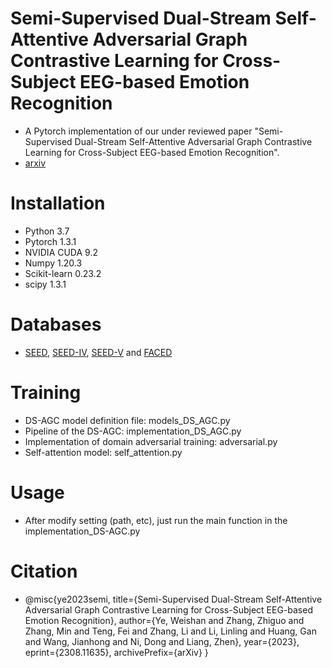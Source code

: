 # Semi-Supervised Dual-Stream Self-Attentive Adversarial Graph Contrastive Learning for Cross-Subject EEG-based Emotion Recognition 
*   A Pytorch implementation of our under reviewed paper "Semi-Supervised Dual-Stream Self-Attentive Adversarial Graph Contrastive Learning for Cross-Subject EEG-based Emotion Recognition".
*   [arxiv](https://arxiv.org/abs/2308.11635 "")
# Installation
*   Python 3.7
*   Pytorch 1.3.1
*   NVIDIA CUDA 9.2
*   Numpy 1.20.3
*   Scikit-learn 0.23.2
*   scipy 1.3.1
# Databases
*   [SEED](https://bcmi.sjtu.edu.cn/~seed/index.html ""), [SEED-IV](https://bcmi.sjtu.edu.cn/~seed/seed-iv.html ""), [SEED-V](https://bcmi.sjtu.edu.cn/~seed/seed-v.html "") and [FACED](https://doi.org/10.7303/syn50614194 "")
# Training
*   DS-AGC model definition file: models_DS_AGC.py
*   Pipeline of the DS-AGC: implementation_DS_AGC.py
*   Implementation of domain adversarial training: adversarial.py
*   Self-attention model: self_attention.py
# Usage
*   After modify setting (path, etc), just run the main function in the implementation_DS-AGC.py
# Citation
* @misc{ye2023semi,
  title={Semi-Supervised Dual-Stream Self-Attentive Adversarial Graph Contrastive Learning for Cross-Subject EEG-based Emotion Recognition},
  author={Ye, Weishan and Zhang, Zhiguo and Zhang, Min and Teng, Fei and Zhang, Li and Li, Linling and Huang, Gan and Wang, Jianhong and Ni, Dong and Liang, Zhen},
  year={2023},
  eprint={2308.11635},
  archivePrefix={arXiv}
}
